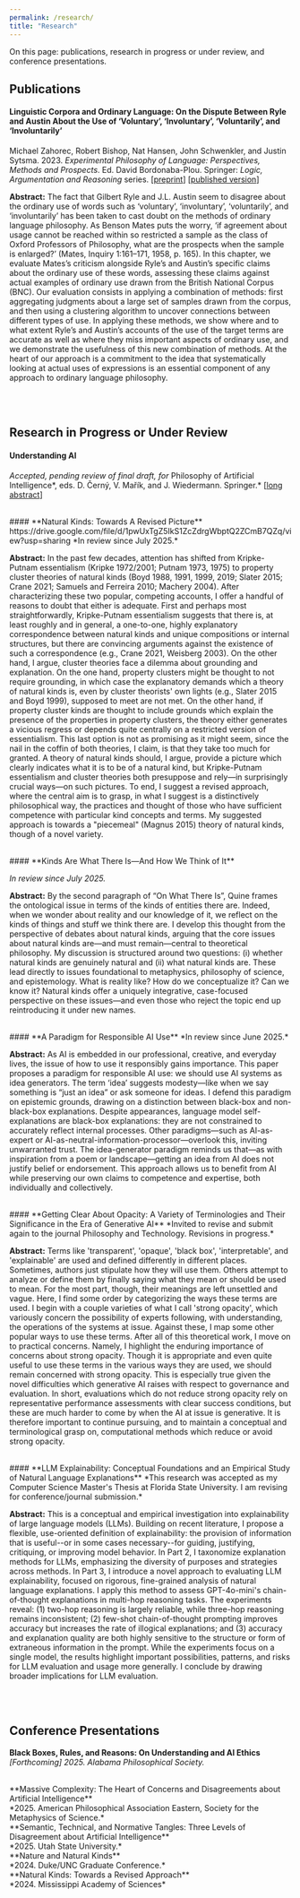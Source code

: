 ```yaml
---
permalink: /research/
title: "Research"
---
```


On this page: publications, research in progress or under review, and conference presentations.

## Publications

#### **Linguistic Corpora and Ordinary Language: On the Dispute Between Ryle and Austin About the Use of ‘Voluntary’, ‘Involuntary’, ‘Voluntarily’, and ‘Involuntarily’**
Michael Zahorec, Robert Bishop, Nat Hansen, John Schwenkler, and Justin Sytsma. 2023. *Experimental Philosophy of Language: Perspectives, Methods and Prospects*. Ed. David Bordonaba-Plou. Springer: *Logic, Argumentation and Reasoning* series. [[preprint](https://philpapers.org/archive/ZAHLCA.pdf)] [[published version](https://link.springer.com/chapter/10.1007/978-3-031-28908-8_7)]

**Abstract:** The fact that Gilbert Ryle and J.L. Austin seem to disagree about the ordinary use of words such as ‘voluntary’, ‘involuntary’, ‘voluntarily’, and ‘involuntarily’ has been taken to cast doubt on the methods of ordinary language philosophy. As Benson Mates puts the worry, ‘if agreement about usage cannot be reached within so restricted a sample as the class of Oxford Professors of Philosophy, what are the prospects when the sample is enlarged?’ (Mates, Inquiry 1:161–171, 1958, p. 165). In this chapter, we evaluate Mates’s criticism alongside Ryle’s and Austin’s specific claims about the ordinary use of these words, assessing these claims against actual examples of ordinary use drawn from the British National Corpus (BNC). Our evaluation consists in applying a combination of methods: first aggregating judgments about a large set of samples drawn from the corpus, and then using a clustering algorithm to uncover connections between different types of use. In applying these methods, we show where and to what extent Ryle’s and Austin’s accounts of the use of the target terms are accurate as well as where they miss important aspects of ordinary use, and we demonstrate the usefulness of this new combination of methods. At the heart of our approach is a commitment to the idea that systematically looking at actual uses of expressions is an essential component of any approach to ordinary language philosophy.

<br><br>

## Research in Progress or Under Review

#### **Understanding AI**

*Accepted, pending review of final draft, for* Philosophy of Artificial Intelligence*, eds. D. Černý, V. Mařík, and J. Wiedermann. Springer.* [[long abstract](https://drive.google.com/file/d/1pwUxTgZ5IkS1ZcZdrgWbptQ2ZCmB7QZq/view?usp=sharing)]

<br>
#### **Natural Kinds: Towards A Revised Picture**
https://drive.google.com/file/d/1pwUxTgZ5IkS1ZcZdrgWbptQ2ZCmB7QZq/view?usp=sharing
*In review since July 2025.*

**Abstract:** In the past few decades, attention has shifted from Kripke-Putnam essentialism (Kripke 1972/2001; Putnam 1973, 1975) to property cluster theories of natural kinds (Boyd 1988, 1991, 1999, 2019; Slater 2015; Crane 2021; Samuels and Ferreira 2010; Machery 2004). After characterizing these two popular, competing accounts, I offer a handful of reasons to doubt that either is adequate. First and perhaps most straightforwardly, Kripke-Putnam essentialism suggests that there is, at least roughly and in general, a one-to-one, highly explanatory correspondence between natural kinds and unique compositions or internal structures, but there are convincing arguments against the existence of such a correspondence (e.g., Crane 2021, Weisberg 2003). On the other hand, I argue, cluster theories face a dilemma about grounding and explanation. On the one hand, property clusters might be thought to not require grounding, in which case the explanatory demands which a theory of natural kinds is, even by cluster theorists' own lights (e.g., Slater 2015 and Boyd 1999), supposed to meet are not met. On the other hand, if property cluster kinds are thought to include grounds which explain the presence of the properties in property clusters, the theory either generates a vicious regress or depends quite centrally on a restricted version of essentialism. This last option is not as promising as it might seem, since the nail in the coffin of both theories, I claim, is that they take too much for granted. A theory of natural kinds should, I argue, provide a picture which clearly indicates what it is to be of a natural kind, but Kripke-Putnam essentialism and cluster theories both presuppose and rely—in surprisingly crucial ways—on such pictures. To end, I suggest a revised approach, where the central aim is to grasp, in what I suggest is a distinctively philosophical way, the practices and thought of those who have sufficient competence with particular kind concepts and terms. My suggested approach is towards a "piecemeal" (Magnus 2015) theory of natural kinds, though of a novel variety. 

<br>
#### **Kinds Are What There Is—And How We Think of It**

*In review since July 2025.*

**Abstract:** By the second paragraph of “On What There Is”, Quine frames the ontological issue in terms of the kinds of entities there are. Indeed, when we wonder about reality and our knowledge of it, we reflect on the kinds of things and stuff we think there are. I develop this thought from the perspective of debates about natural kinds, arguing that the core issues about natural kinds are—and must remain—central to theoretical philosophy. My discussion is structured around two questions: (i) whether natural kinds are genuinely natural and (ii) what natural kinds are. These lead directly to issues foundational to metaphysics, philosophy of science, and epistemology. What is reality like? How do we conceptualize it? Can we know it? Natural kinds offer a uniquely integrative, case-focused perspective on these issues—and even those who reject the topic end up reintroducing it under new names.

<br>
#### **A Paradigm for Responsible AI Use**
*In review since June 2025.*

**Abstract:** As AI is embedded in our professional, creative, and everyday lives, the issue of how to use it responsibly gains importance. This paper proposes a paradigm for responsible AI use: we should use AI systems as idea generators. The term ‘idea’ suggests modesty—like when we say something is “just an idea” or ask someone for ideas. I defend this paradigm on epistemic grounds, drawing on a distinction between black-box and non-black-box explanations. Despite appearances, language model self-explanations are black-box explanations: they are not constrained to accurately reflect internal processes. Other paradigms—such as AI-as-expert or AI-as-neutral-information-processor—overlook this, inviting unwarranted trust. The idea-generator paradigm reminds us that—as with inspiration from a poem or landscape—getting an idea from AI does not justify belief or endorsement. This approach allows us to benefit from AI while preserving our own claims to competence and expertise, both individually and collectively.

<br>
#### **Getting Clear About Opacity: A Variety of Terminologies and Their Significance in the Era of Generative AI**
*Invited to revise and submit again to the journal Philosophy and Technology. Revisions in progress.*

**Abstract:** Terms like 'transparent', 'opaque', 'black box', 'interpretable', and 'explainable' are used and defined differently in different places. Sometimes, authors just stipulate how they will use them. Others attempt to analyze or define them by finally saying what they mean or should be used to mean. For the most part, though, their meanings are left unsettled and vague. Here, I find some order by categorizing the ways these terms are used. I begin with a couple varieties of what I call 'strong opacity', which variously concern the possibility of experts following, with understanding, the operations of the systems at issue. Against these, I map some other popular ways to use these terms. After all of this theoretical work, I move on to practical concerns. Namely, I highlight the enduring importance of concerns about strong opacity. Though it is appropriate and even quite useful to use these terms in the various ways they are used, we should remain concerned with strong opacity. This is especially true given the novel difficulties which generative AI raises with respect to governance and evaluation. In short, evaluations which do not reduce strong opacity rely on representative performance assessments with clear success conditions, but these are much harder to come by when the AI at issue is generative. It is therefore important to continue pursuing, and to maintain a conceptual and terminological grasp on, computational methods which reduce or avoid strong opacity.

<br>
#### **LLM Explainability: Conceptual Foundations and an Empirical Study of Natural Language Explanations**
*This research was accepted as my Computer Science Master's Thesis at Florida State University. I am revising for conference/journal submission.*

**Abstract:** This is a conceptual and empirical investigation into explainability of large language models (LLMs). Building on recent literature, I propose a flexible, use-oriented definition of explainability: the provision of information that is useful--or in some cases necessary--for guiding, justifying, critiquing, or improving model behavior. In Part 2, I taxonomize explanation methods for LLMs, emphasizing the diversity of purposes and strategies across methods. In Part 3, I introduce a novel approach to evaluating LLM explainability, focused on rigorous, fine-grained analysis of natural language explanations. I apply this method to assess GPT-4o-mini's chain-of-thought explanations in multi-hop reasoning tasks. The experiments reveal: (1) two-hop reasoning is largely reliable, while three-hop reasoning remains inconsistent; (2) few-shot chain-of-thought prompting improves accuracy but increases the rate of illogical explanations; and (3) accuracy and explanation quality are both highly sensitive to the structure or form of extraneous information in the prompt. While the experiments focus on a single model, the results highlight important possibilities, patterns, and risks for LLM evaluation and usage more generally. I conclude by drawing broader implications for LLM evaluation.

<br><br>

## Conference Presentations

**Black Boxes, Rules, and Reasons: On Understanding and AI Ethics**<br>
*[Forthcoming] 2025. Alabama Philosophical Society.*

<br>
**Massive Complexity: The Heart of Concerns and Disagreements about Artificial Intelligence**<br>
*2025. American Philosophical Association Eastern, Society for the Metaphysics of Science.*

<br>
**Semantic, Technical, and Normative Tangles: Three Levels of Disagreement about Artificial Intelligence**<br>
*2025. Utah State University.*

<br>
**Nature and Natural Kinds**<br>
*2024. Duke/UNC Graduate Conference.*

<br>
**Natural Kinds: Towards a Revised Approach**<br>
*2024. Mississippi Academy of Sciences*


